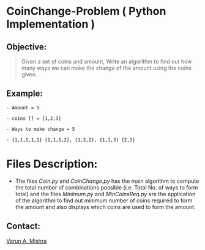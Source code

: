 # CoinChange-Problem ( Python Implementation )

## Objective:
> Given a set of coins and amount, Write an algorithm to find out how many ways we can make the change of the amount using the coins given.

## Example:
```
- Amount = 5

- coins [] = {1,2,3}

- Ways to make change = 5

- {1,1,1,1,1} {1,1,1,2}, {1,2,2}, {1,1,3} {2,3}
```


# Files Description:
- The files *Coin.py* and *CoinChange.py* has the main algorithm to compute the total number of combinations possible (i.e. Total No. of ways to form total) and the files *Minimum.py* and *MinCoinsReq.py* are the application of the algorithm to find out minimum number of coins required to form the amount and also displays which coins are used to form the amount.


## Contact:
<div class="LI-profile-badge"  data-version="v1" data-size="medium" data-locale="en_US" data-type="horizontal" data-theme="dark" data-vanity="varun-mishra-b309b3164"><a class="LI-simple-link" href='https://in.linkedin.com/in/varun-mishra-b309b3164?trk=profile-badge'>Varun A. Mishra</a></div>

